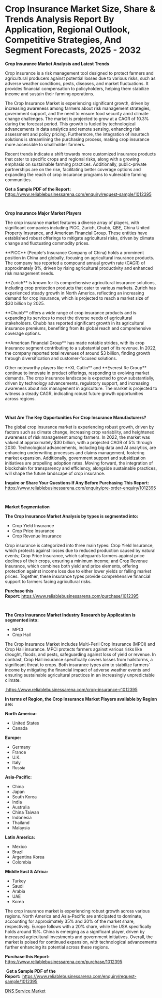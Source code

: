 <p><h1>Crop Insurance Market Size, Share & Trends Analysis Report By Application, Regional Outlook, Competitive Strategies, And Segment Forecasts, 2025 - 2032</h1></p><p><strong>Crop Insurance Market Analysis and Latest Trends</strong></p>
<p><p>Crop insurance is a risk management tool designed to protect farmers and agricultural producers against potential losses due to various risks, such as adverse weather conditions, pests, diseases, and market fluctuations. It provides financial compensation to policyholders, helping them stabilize income and sustain their farming operations.</p><p>The Crop Insurance Market is experiencing significant growth, driven by increasing awareness among farmers about risk management strategies, government support, and the need to ensure food security amid climate change challenges. The market is projected to grow at a CAGR of 10.3% during the forecast period. This growth is fueled by technological advancements in data analytics and remote sensing, enhancing risk assessment and policy pricing. Furthermore, the integration of insurtech solutions is streamlining the purchasing process, making crop insurance more accessible to smallholder farmers.</p><p>Recent trends indicate a shift towards more customized insurance products that cater to specific crops and regional risks, along with a growing emphasis on sustainable farming practices. Additionally, public-private partnerships are on the rise, facilitating better coverage options and expanding the reach of crop insurance programs to vulnerable farming communities.</p></p>
<p><strong>Get a Sample PDF of the Report:&nbsp;</strong> <a href="https://www.reliablebusinessarena.com/enquiry/request-sample/1012395?utm_campaign=2206&utm_medium=2&utm_source=Github&utm_content=ia&utm_term=06032025&utm_id=crop-insurance">https://www.reliablebusinessarena.com/enquiry/request-sample/1012395</a></p>
<p>&nbsp;</p>
<p><strong>Crop Insurance Major Market Players</strong></p>
<p><p>The crop insurance market features a diverse array of players, with significant companies including PICC, Zurich, Chubb, QBE, China United Property Insurance, and American Financial Group. These entities have established robust offerings to mitigate agricultural risks, driven by climate change and fluctuating commodity prices.</p><p>**PICC** (People's Insurance Company of China) holds a prominent position in China and globally, focusing on agricultural insurance products. The company has reported a compound annual growth rate (CAGR) of approximately 8%, driven by rising agricultural productivity and enhanced risk management needs.</p><p>**Zurich** is known for its comprehensive agricultural insurance solutions, including crop protection products that cater to various markets. Zurich has experienced steady growth in North America, reflecting an increasing demand for crop insurance, which is projected to reach a market size of $30 billion by 2025.</p><p>**Chubb** offers a wide range of crop insurance products and is expanding its services to meet the diverse needs of agricultural stakeholders. Chubb has reported significant growth in its agricultural insurance premiums, benefiting from its global reach and comprehensive coverage options.</p><p>**American Financial Group** has made notable strides, with its crop insurance segment contributing to a substantial part of its revenue. In 2022, the company reported total revenues of around $3 billion, finding growth through diversification and customer-focused solutions.</p><p>Other noteworthy players like **XL Catlin** and **Everest Re Group** continue to innovate in product offerings, responding to evolving market demands. The crop insurance landscape is expected to grow substantially, driven by technology advancements, regulatory support, and increasing awareness about risk management in agriculture. The market is projected to witness a steady CAGR, indicating robust future growth opportunities across regions.</p></p>
<p>&nbsp;</p>
<p><strong>What Are The Key Opportunities For Crop Insurance Manufacturers?</strong></p>
<p><p>The global crop insurance market is experiencing robust growth, driven by factors such as climate change, increasing crop variability, and heightened awareness of risk management among farmers. In 2022, the market was valued at approximately $30 billion, with a projected CAGR of 5% through 2030. Technological advancements, including big data and AI analytics, are enhancing underwriting processes and claims management, fostering market expansion. Additionally, government support and subsidization initiatives are propelling adoption rates. Moving forward, the integration of blockchain for transparency and efficiency, alongside sustainable practices, will shape the future landscape of crop insurance.</p></p>
<p><strong>Inquire or Share Your Questions If Any Before Purchasing This Report:</strong> <a href="https://www.reliablebusinessarena.com/enquiry/pre-order-enquiry/1012395?utm_campaign=2206&utm_medium=2&utm_source=Github&utm_content=ia&utm_term=06032025&utm_id=crop-insurance">https://www.reliablebusinessarena.com/enquiry/pre-order-enquiry/1012395</a></p>
<p>&nbsp;</p>
<p><strong>Market Segmentation</strong></p>
<p><strong>The Crop Insurance Market Analysis by types is segmented into:</strong></p>
<p><ul><li>Crop Yield Insurance</li><li>Crop Price Insurance</li><li>Crop Revenue Insurance</li></ul></p>
<p><p>Crop insurance is categorized into three main types: Crop Yield Insurance, which protects against losses due to reduced production caused by natural events; Crop Price Insurance, which safeguards farmers against price declines of their crops, ensuring a minimum income; and Crop Revenue Insurance, which combines both yield and price elements, offering protection against income loss due to either lower yields or falling market prices. Together, these insurance types provide comprehensive financial support to farmers facing agricultural risks.</p></p>
<p><strong>Purchase this Report:&nbsp;</strong><a href="https://www.reliablebusinessarena.com/purchase/1012395?utm_campaign=2206&utm_medium=2&utm_source=Github&utm_content=ia&utm_term=06032025&utm_id=crop-insurance">https://www.reliablebusinessarena.com/purchase/1012395</a></p>
<p>&nbsp;</p>
<p><strong>The Crop Insurance Market Industry Research by Application is segmented into:</strong></p>
<p><ul><li>MPCI</li><li>Crop Hail</li></ul></p>
<p><p>The Crop Insurance Market includes Multi-Peril Crop Insurance (MPCI) and Crop Hail insurance. MPCI protects farmers against various risks like drought, floods, and pests, safeguarding against loss of yield or revenue. In contrast, Crop Hail insurance specifically covers losses from hailstorms, a significant threat to crops. Both insurance types aim to stabilize farmers' income by mitigating the financial impact of adverse weather events and ensuring sustainable agricultural practices in an increasingly unpredictable climate.</p></p>
<p><a href="https://www.reliablebusinessarena.com/crop-insurance-r1012395?utm_campaign=2206&utm_medium=2&utm_source=Github&utm_content=ia&utm_term=06032025&utm_id=crop-insurance">&nbsp;https://www.reliablebusinessarena.com/crop-insurance-r1012395</a></p>
<p><strong>In terms of Region, the Crop Insurance Market Players available by Region are:</strong></p>
<p>
    <p> <strong> North America: </strong>
        <ul>
            <li>United States</li>
            <li>Canada</li>
        </ul>
        </p> 
    <p> <strong> Europe: </strong>
        <ul>
            <li>Germany</li>
            <li>France</li>
            <li>U.K.</li>
            <li>Italy</li>
            <li>Russia</li>
        </ul>
        </p> 
    <p> <strong> Asia-Pacific: </strong>
        <ul>
            <li>China</li>
            <li>Japan</li>
            <li>South Korea</li>
            <li>India</li>
            <li>Australia</li>
            <li>China Taiwan</li>
            <li>Indonesia</li>
            <li>Thailand</li>
            <li>Malaysia</li>
        </ul>
        </p> 
    <p> <strong> Latin America: </strong>
        <ul>
            <li>Mexico</li>
            <li>Brazil</li>
            <li>Argentina Korea</li>
            <li>Colombia</li>
        </ul>
        </p> 
    <p> <strong> Middle East & Africa: </strong>
        <ul>
            <li>Turkey</li>
            <li>Saudi</li>
            <li>Arabia</li>
            <li>UAE</li>
            <li>Korea</li>
        </ul>
    </p>
    </p>
<p><p>The crop insurance market is experiencing robust growth across various regions. North America and Asia-Pacific are anticipated to dominate, accounting for approximately 35% and 30% of the market share, respectively. Europe follows with a 20% share, while the USA specifically holds around 15%. China is emerging as a significant player, driven by increased agricultural investments and government initiatives. Overall, the market is poised for continued expansion, with technological advancements further enhancing its potential across these regions.</p></p>
<p><strong>Purchase this Report: </strong><a href="https://www.reliablebusinessarena.com/purchase/1012395?utm_campaign=2206&utm_medium=2&utm_source=Github&utm_content=ia&utm_term=06032025&utm_id=crop-insurance">https://www.reliablebusinessarena.com/purchase/1012395</a></p>
<p>&nbsp;<strong>Get a Sample PDF of the Report:&nbsp;&nbsp;</strong><a href="https://www.reliablebusinessarena.com/enquiry/request-sample/1012395?utm_campaign=2206&utm_medium=2&utm_source=Github&utm_content=ia&utm_term=06032025&utm_id=crop-insurance">https://www.reliablebusinessarena.com/enquiry/request-sample/1012395</a></p>
<p><strong></strong></p>
<p><p><a href="https://github.com/joannesouthgate/Market-Research-Report-List-5/blob/main/dns-service-market.md?utm_campaign=2206&utm_medium=2&utm_source=Github&utm_content=ia&utm_term=06032025&utm_id=crop-insurance">DNS Service Market</a></p></p>